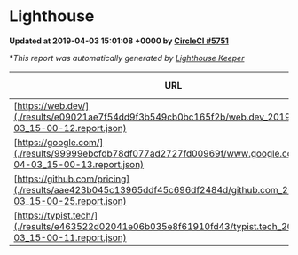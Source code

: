 
# Lighthouse

**Updated at 2019-04-03 15:01:08 +0000 by [CircleCI #5751](https://circleci.com/gh/ItinerisLtd/lighthouse-keeper-example/5751)**

**This report was automatically generated by [Lighthouse Keeper](https://github.com/itinerisltd/lighthouse-keeper)*

| URL | Performance | Accessibility | Best Practices | SEO | PWA | Updated At |
| --- | --- | --- | --- | --- | --- | --- |
| [https://web.dev/](./results/e09021ae7f54dd9f3b549cb0bc165f2b/web.dev_2019-04-03_15-00-12.report.json) | 0.94 | 0.93 | 0.93 | 0.96 | 1 | 2019-04-03T15:00:12.930Z |
| [https://google.com/](./results/99999ebcfdb78df077ad2727fd00969f/www.google.com_2019-04-03_15-00-13.report.json) | 0.95 | 0.71 | 0.93 | 0.82 | 0.58 | 2019-04-03T15:00:13.181Z |
| [https://github.com/pricing](./results/aae423b045c13965ddf45c696df2484d/github.com_2019-04-03_15-00-25.report.json) | 0.85 | 0.89 | 0.93 | 0.9 | 0.58 | 2019-04-03T15:00:25.269Z |
| [https://typist.tech/](./results/e463522d02041e06b035e8f61910fd43/typist.tech_2019-04-03_15-00-11.report.json) | 1 |  |  |  |  | 2019-04-03T15:00:11.935Z |
